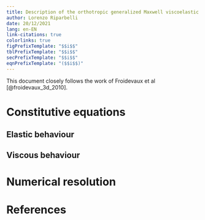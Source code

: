 ```yaml
---
title: Description of the orthotropic generalized Maxwell viscoelastic behaviour
author: Lorenzo Riparbelli
date: 20/12/2021
lang: en-EN
link-citations: true
colorlinks: true
figPrefixTemplate: "$$i$$"
tblPrefixTemplate: "$$i$$"
secPrefixTemplate: "$$i$$"
eqnPrefixTemplate: "($$i$$)"
---
```


This document closely follows the work of Froidevaux et al
[@froidevaux_3d_2010].

# Constitutive equations

## Elastic behaviour

## Viscous behaviour

# Numerical resolution

# References

